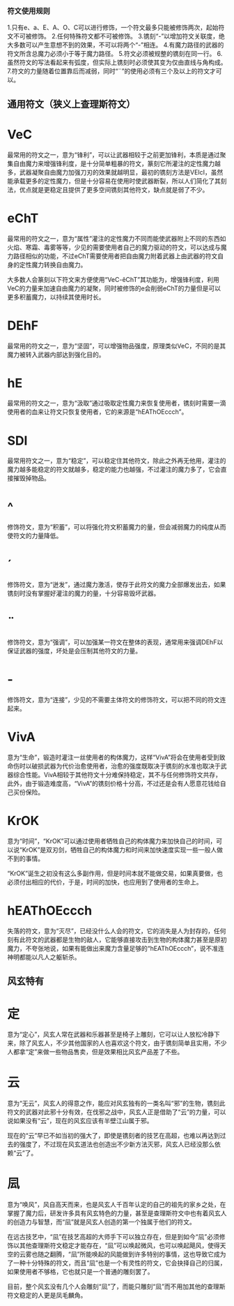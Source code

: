 ### 符文使用规则

1.只有e、a、E、A、O、C可以进行修饰，一个符文最多只能被修饰两次，起始符文不可被修饰。
2.任何特殊符文都不可被修饰。
3.镌刻“-”以增加符文关联度，绝大多数可以产生意想不到的效果，不可以将两个“-”相连。
4.有魔力路径的武器的符文所含总魔力必须小于等于魔力路径。
5.符文必须被规整的镌刻在同一行。
6.虽然符文的写法看起来有弧度，但实际上镌刻时必须使其变为仅由直线与角构成。
7.符文的力量随着位置靠后而减弱，同时“¨”的使用必须有三个及以上的符文才可以。

## 通用符文（狭义上查理斯符文）

# VeC

最常用的符文之一，意为“锋利”，可以让武器相较于之前更加锋利，本质是通过聚集自由魔力来增强锋利度，是十分简单粗暴的符文，篆刻它所灌注的定性魔力越多，武器凝聚自由魔力加强刀刃的效果就越明显，最初的镌刻方法是VEIcI，虽然能承载更多的定性魔力，但是十分容易在使用时使武器断裂，所以人们简化了其刻法，优点就是更稳定且提供了更多空间镌刻其他符文，缺点就是弱了不少。

# eChT

最常用的符文之一，意为“属性”灌注的定性魔力不同而能使武器附上不同的东西如火焰、寒霜、毒雾等等，少见的需要使用者自己的魔力驱动的符文，可以达成与魔力路径相似的功能，不过eChT需要使用者把自由魔力附着武器上由武器的符文自身的定性魔力转换自由魔力。

大多数人会篆刻以下符文来方便使用“VeC-êChT”其功能为，增强锋利度，利用VeC的力量来加速自由魔力的凝聚，同时被修饰的e会削弱eChT的力量但是可以更多积蓄魔力，以持续其使用时长。

# DEhF

最常用的符文之一，意为“坚固”，可以增强物品强度，原理类似VeC，不同的是其魔力被转入武器内部达到强化目的。

# hE

最常用的符文之一，意为“汲取”通过吸取定性魔力来恢复使用者，镌刻时需要一滴使用者的血来让符文只恢复使用者，它的来源是“hEAThOEccch”。

# SDl

最常用符文之一，意为“稳定”，可以稳定住其他符文，除此之外再无他用，灌注的魔力越多能稳定的符文就越多，稳定的能力也越强，不过灌注的魔力多了，它会直接摧毁掉物品。

# ^

修饰符文，意为“积蓄”，可以将强化符文积蓄魔力的量，但会减弱魔力的纯度从而使符文的力量降低。

# ˊ

修饰符文，意为“迸发”，通过魔力激活，使存于此符文的魔力全部爆发出去，如果镌刻时没有掌握好灌注的魔力的量，十分容易毁坏武器。

# ¨

修饰符文，意为“强调”，可以加强某一符文在整体的表现，通常用来强调DEhF以保证武器的强度，坏处是会压制其他符文的力量。

# ­­-

修饰符文，意为“连接”，少见的不需要主体符文的修饰符文，可以把不同的符文连起来。

# VivA

意为“生命”，锻造时灌注一丝使用者的构体魔力，这样“VivA”将会在使用者受到致命伤时以破损武器为代价治愈使用者，治愈的强度既取决于镌刻的水准也取决于武器综合性能。VivA相较于其他符文十分难保持稳定，其不与任何修饰符文共存，此外，由于锻造难度高，“VivA”的镌刻价格十分高，不过还是会有人愿意花钱给自己买份保险。

# KrOK

意为“时间”，“KrOK”可以通过使用者牺牲自己的构体魔力来加快自己的时间，可以说“KrOK”是双刃剑，牺牲自己的构体魔力和时间来加快速度实现一些一般人做不到的事情。

“KrOK”诞生之初没有这么多副作用，但是时间本就不能做交易，如果真要做，也必须付出相应的代价，于是，时间的加快，也应用到了使用者的生命上。

# hEAThOEccch

失落的符文，意为“灭尽”，已经没什么人会的符文，它的消失是人为封存的，任何刻有此符文的武器都是生物的敌人，它能够直接攻击到生物的构体魔力甚至是原初魔力，不夸张地说，如果有能做出来魔力含量足够的“hEAThOEccch”，说不准连神明都能以凡人之躯斩杀。

## 风玄特有

# 定

意为“定心”，风玄人常在武器和乐器甚至是椅子上雕刻，它可以让人放松冷静下来，除了风玄人，不少其他国家的人也喜欢这个符文，由于镌刻简单且实用，不少人都拿“定”来做一些物品售卖，但是效果相比风玄产品差了不些。

# 云

意为“无云”，风玄人的得意之作，能应对风玄独有的一类名叫“邪”的生物，镌刻此符文的武器对此邪十分有效，在伐邪之战中，风玄人正是借助了“云”的力量，可以说如果没有“云”，现在的风玄应该有半壁江山属于邪。

现在的“云”早已不如当初的强大了，即使是镌刻者的技艺在高超，也难以再达到过去的强度了，不过现在风玄道法也创造出不少新方法灭邪，风玄人已经没那么依赖“云”了。

# 凨

意为“唤风”，风自高天而来，也是风玄人千百年认定的自己的祖先的家乡之处，在掌握了魔力后，研发许多具有风玄特色的力量，甚至是查理斯符文中也有着风玄人的创造力与智慧，而“凨”就是风玄人创造的第一个独属于他们的符文。

在远古技艺中，“凨”在技艺高超的大师手下可以独立存在，但是到如今“凨”必须修饰以其他查理斯符文稳定才能存在，“凨”可以唤起微风，也可以唤起飓风，使得天空的云雾也随之翻腾，“凨”所能唤起的风能做到许多特别的事情，这也导致它成为了一种十分特殊的符文，而且“凨”也是一个有灵性的符文，它会抉择自己的归属，如果使用者不够格，它也就只是一个普通的雕刻罢了。

目前，整个风玄没有几个人会雕刻“凨”了，而能只雕刻“凨”而不用加其他的查理斯符文稳定的人更是凤毛麟角。

